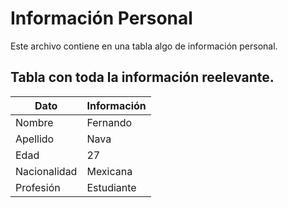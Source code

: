# Información Personal
Este archivo contiene en una tabla algo de información personal.

## Tabla con toda la información reelevante.
| Dato  | Información |
|---|---|
| Nombre | Fernando |
| Apellido | Nava |
| Edad | 27 |
| Nacionalidad | Mexicana |
| Profesión | Estudiante |